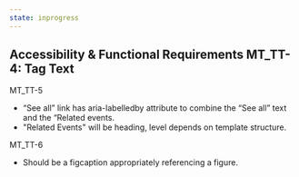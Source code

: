 ```yaml
---
state: inprogress
---
```


Accessibility & Functional Requirements
MT_TT-4: Tag Text
- 

MT_TT-5
- “See all” link has aria-labelledby attribute to combine the “See all” text and the “Related events.
- "Related Events" will be heading, level depends on template structure.

MT_TT-6
- Should be a figcaption appropriately referencing a figure.